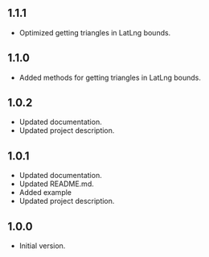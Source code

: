 ## 1.1.1

- Optimized getting triangles in LatLng bounds.

## 1.1.0

- Added methods for getting triangles in LatLng bounds.

## 1.0.2

- Updated documentation.
- Updated project description.

## 1.0.1

- Updated documentation.
- Updated README.md.
- Added example
- Updated project description.

## 1.0.0

- Initial version.
